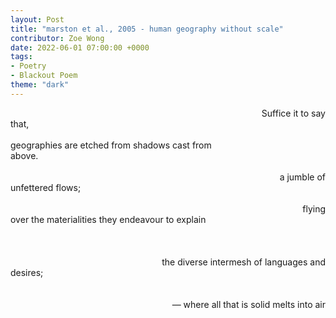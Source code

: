 ```yaml
---
layout: Post
title: "marston et al., 2005 - human geography without scale"
contributor: Zoe Wong
date: 2022-06-01 07:00:00 +0000
tags: 
- Poetry
- Blackout Poem
theme: "dark"
---
```

<div class="human-geography">
<span style="float: right;">Suffice it to say</span><br />
<span>that,</span><br />
<br />
<span>geographies are etched from shadows cast from</span> <br />
<span>above.</span><br />
<br />
<span style="float: right;">a jumble of</span><br />
<span>unfettered flows;</span><br />
<br />
<span style="float: right;">flying</span><br />
<span style="display: block">over the materialities they endeavour to explain</span><br />
<br />
<br />
<span style="float: right;">the diverse intermesh of languages and </span><br />
<span>desires;</span><br />
<br />
<br />
<span style="float: right;">&mdash; where all that is solid melts into air</span><br />
</div>
